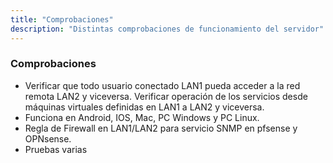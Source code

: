 ```yaml
---
title: "Comprobaciones"
description: "Distintas comprobaciones de funcionamiento del servidor"
---
```


### Comprobaciones

- Verificar que todo usuario conectado LAN1 pueda acceder a la red remota LAN2 y viceversa. Verificar operación de los servicios desde máquinas virtuales definidas en LAN1 a LAN2 y viceversa.
- Funciona en Android, IOS, Mac, PC Windows y PC Linux.
- Regla de Firewall en LAN1/LAN2 para servicio SNMP en pfsense y OPNsense.
- Pruebas varias
